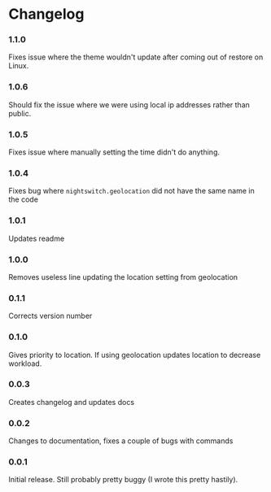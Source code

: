 # Changelog

### 1.1.0
Fixes issue where the theme wouldn't update after coming out of restore on Linux.

### 1.0.6
Should fix the issue where we were using local ip addresses rather than public.

### 1.0.5
Fixes issue where manually setting the time didn't do anything.

### 1.0.4
Fixes bug where `nightswitch.geolocation` did not have the same name in the code

### 1.0.1
Updates readme

### 1.0.0
Removes useless line updating the location setting from geolocation

### 0.1.1
Corrects version number

### 0.1.0
Gives priority to location. If using geolocation updates location to decrease workload.

### 0.0.3
Creates changelog and updates docs 

### 0.0.2
Changes to documentation, fixes a couple of bugs with commands

### 0.0.1
Initial release. Still probably pretty buggy (I wrote this pretty hastily).
